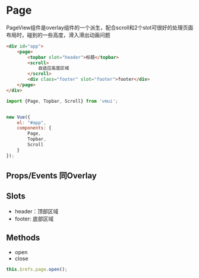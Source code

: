 Page
=============
PageView组件是overlay组件的一个派生，配合scroll和2个slot可很好的处理页面布局时，碰到的一些高度，滑入滑出动画问题

```html
<div id="app">
    <page>
        <topbar slot="header">标题</topbar>
        <scroll>
            自适应高度区域
        </scroll>
        <div class="footer" slot="footer">footer</div>
    </page>
</div>
```

```js
import {Page, Topbar, Scroll} from 'vmui';


new Vue({
    el: "#app",
    components: {
        Page,
        Topbar,
        Scroll
    }
});
```

## Props/Events 同Overlay

## Slots

* header：顶部区域
* footer: 底部区域

## Methods

* open
* close

```js
this.$refs.page.open();
```